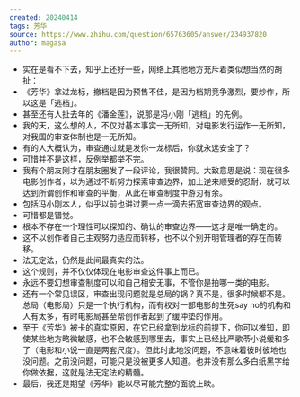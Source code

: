 ```yaml
---
created: 20240414
tags: 芳华
source: https://www.zhihu.com/question/65763605/answer/234937820
author: magasa
---
```

- 实在是看不下去，知乎上还好一些，网络上其他地方充斥着类似想当然的胡扯：
- 《芳华》拿过龙标，撤档是因为预售不佳，是因为档期竞争激烈，要炒作，所以这是「逃档」。
- 甚至还有人扯去年的《潘金莲》，说那是冯小刚「逃档」的先例。
- 我的天，这么想的人，不仅对基本事实一无所知，对电影发行运作一无所知，对我国的审查体制也是一无所知。
- 有的人大概认为，审查通过就是发你一龙标后，你就永远安全了？
- 可惜并不是这样，反例举都举不完。
- 我有个朋友刚才在朋友圈发了一段评论，我很赞同。大致意思是说：现在很多电影创作者，以为通过不断努力探索审查边界，加上逆来顺受的忍耐，就可以达到所谓创作和审查的平衡，从此在审查制度中游刃有余。
- 包括冯小刚本人，似乎以前也讲过要一点一滴去拓宽审查边界的观点。
- 可惜都是错觉。
- 根本不存在一个理性可以探知的、确认的审查边界——这才是唯一确定的。
- 这不以创作者自己主观努力适应而转移，也不以个别开明管理者的存在而转移。
- 法无定法，仍然是此间最真实的法。
- 这个规则，并不仅仅体现在电影审查这件事上而已。
- 永远不要幻想审查制度可以和自己相安无事，不管你是拍哪一类的电影。
- 还有一个常见误区，审查出现问题就是总局的锅？真不是，很多时候都不是。总局（电影局）只是一个执行机构，而有权对一部电影的生死say no的机构和人有太多，有时电影局甚至帮创作者起到了缓冲垫的作用。
- 至于《芳华》被卡的真实原因，在它已经拿到龙标的前提下，你可以推知，即使某些地方略微敏感，也不会敏感到哪里去，事实上已经比严歌苓小说缓和多了（电影和小说一直是两套尺度）。但此时此地没问题，不意味着彼时彼地也没问题。之前没问题，可能只是没被更多人知道。也并没有那么多白纸黑字给你做依据，这就是法无定法的精髓。
- 最后，我还是期望《芳华》能以尽可能完整的面貌上映。